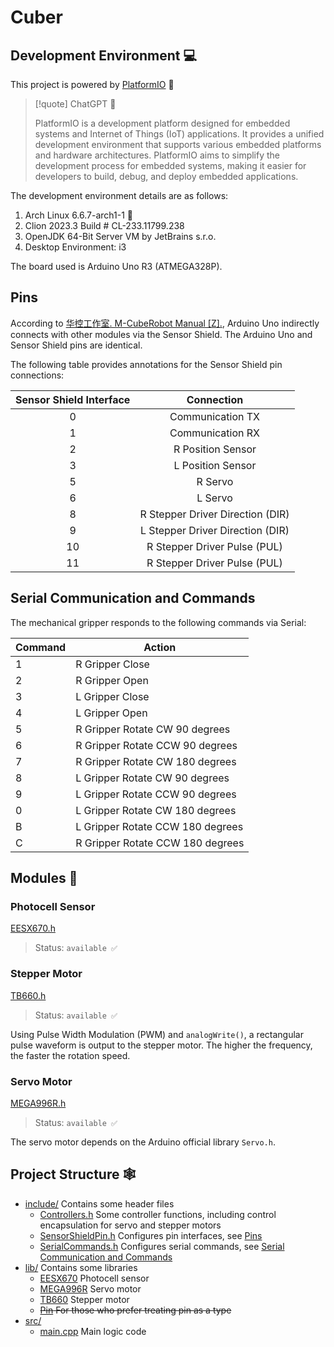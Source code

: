 # Cuber

## Development Environment 💻

This project is powered by [PlatformIO](https://platformio.org/) 🚀

> [!quote] ChatGPT 🤖
>
> PlatformIO is a development platform designed for embedded systems and Internet of Things (IoT) applications. It provides a unified development environment that supports various embedded platforms and hardware architectures. PlatformIO aims to simplify the development process for embedded systems, making it easier for developers to build, debug, and deploy embedded applications.

The development environment details are as follows:

1. Arch Linux 6.6.7-arch1-1 🐧
2. Clion 2023.3 Build # CL-233.11799.238
3. OpenJDK 64-Bit Server VM by JetBrains s.r.o.
4. Desktop Environment: i3

The board used is Arduino Uno R3 (ATMEGA328P).

## Pins

According to [华控工作室. M-CubeRobot Manual [Z].](M-CubeRobot说明书.pdf), Arduino Uno indirectly connects with other modules via the Sensor Shield. The Arduino Uno and Sensor Shield pins are identical.

The following table provides annotations for the Sensor Shield pin connections:

| Sensor Shield Interface |            Connection            |
|:-----------------------:|:--------------------------------:|
|            0            |         Communication TX         |
|            1            |         Communication RX         |
|            2            |        R Position Sensor         |
|            3            |        L Position Sensor         |
|            5            |             R Servo              |
|            6            |             L Servo              |
|            8            | R Stepper Driver Direction (DIR) |
|            9            | L Stepper Driver Direction (DIR) |
|           10            |   R Stepper Driver Pulse (PUL)   |
|           11            |   R Stepper Driver Pulse (PUL)   |

## Serial Communication and Commands

The mechanical gripper responds to the following commands via Serial:

| Command | Action                           |
|---------|----------------------------------|
| 1       | R Gripper Close                  |
| 2       | R Gripper Open                   |
| 3       | L Gripper Close                  |
| 4       | L Gripper Open                   |
| 5       | R Gripper Rotate CW 90 degrees   |
| 6       | R Gripper Rotate CCW 90 degrees  |
| 7       | R Gripper Rotate CW 180 degrees  |
| 8       | L Gripper Rotate CW 90 degrees   |
| 9       | L Gripper Rotate CCW 90 degrees  |
| 0       | L Gripper Rotate CW 180 degrees  |
| B       | L Gripper Rotate CCW 180 degrees |
| C       | R Gripper Rotate CCW 180 degrees |

## Modules 🧩

### Photocell Sensor

[EESX670.h](lib/EESX670/EESX670.h)

> Status: `available ✅`

### Stepper Motor

[TB660.h](lib/TB660/TB660.h)

> Status: `available ✅`

Using Pulse Width Modulation (PWM) and `analogWrite()`, a rectangular pulse waveform is output to the stepper motor. The higher the frequency, the faster the rotation speed.

### Servo Motor

[MEGA996R.h](lib/MEGA996R/MEGA996R.h)

> Status: `available ✅`

The servo motor depends on the Arduino official library `Servo.h`.

## Project Structure 🕸

- [include/](include) Contains some header files
  - [Controllers.h](include/Controllers.h) Some controller functions, including control encapsulation for servo and stepper motors
  - [SensorShieldPin.h](include/SensorShieldPins.h) Configures pin interfaces, see [Pins](#pins)
  - [SerialCommands.h](include/SerialCommands.h) Configures serial commands, see [Serial Communication and Commands](#serial-communication-and-commands)
- [lib/](lib) Contains some libraries
  - [EESX670](lib/EESX670) Photocell sensor
  - [MEGA996R](lib/MEGA996R) Servo motor
  - [TB660](lib/TB660) Stepper motor
  - ~~[Pin](lib/Pin) For those who prefer treating pin as a type~~
- [src/](src)
  - [main.cpp](src/main.cpp) Main logic code
